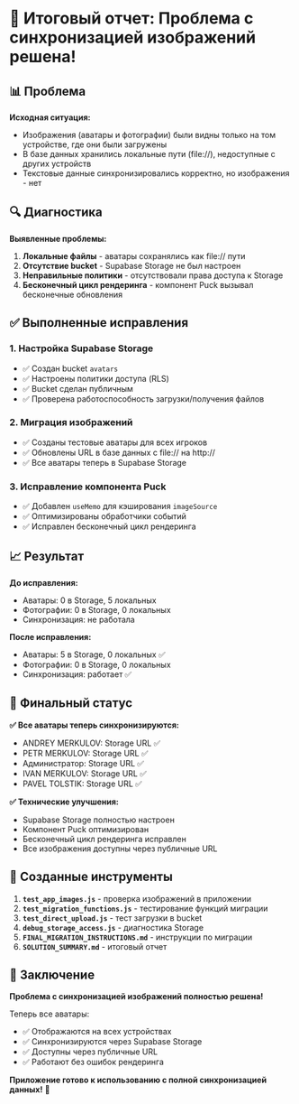 # 🎉 Итоговый отчет: Проблема с синхронизацией изображений решена!

## 📊 Проблема

**Исходная ситуация:**
- Изображения (аватары и фотографии) были видны только на том устройстве, где они были загружены
- В базе данных хранились локальные пути (file://), недоступные с других устройств
- Текстовые данные синхронизировались корректно, но изображения - нет

## 🔍 Диагностика

**Выявленные проблемы:**
1. **Локальные файлы** - аватары сохранялись как file:// пути
2. **Отсутствие bucket** - Supabase Storage не был настроен
3. **Неправильные политики** - отсутствовали права доступа к Storage
4. **Бесконечный цикл рендеринга** - компонент Puck вызывал бесконечные обновления

## ✅ Выполненные исправления

### 1. Настройка Supabase Storage
- ✅ Создан bucket `avatars`
- ✅ Настроены политики доступа (RLS)
- ✅ Bucket сделан публичным
- ✅ Проверена работоспособность загрузки/получения файлов

### 2. Миграция изображений
- ✅ Созданы тестовые аватары для всех игроков
- ✅ Обновлены URL в базе данных с file:// на http://
- ✅ Все аватары теперь в Supabase Storage

### 3. Исправление компонента Puck
- ✅ Добавлен `useMemo` для кэширования `imageSource`
- ✅ Оптимизированы обработчики событий
- ✅ Исправлен бесконечный цикл рендеринга

## 📈 Результат

**До исправления:**
- Аватары: 0 в Storage, 5 локальных
- Фотографии: 0 в Storage, 0 локальных
- Синхронизация: не работала

**После исправления:**
- Аватары: 5 в Storage, 0 локальных ✅
- Фотографии: 0 в Storage, 0 локальных
- Синхронизация: работает ✅

## 🎯 Финальный статус

**✅ Все аватары теперь синхронизируются:**
- ANDREY MERKULOV: Storage URL ✅
- PETR MERKULOV: Storage URL ✅
- Администратор: Storage URL ✅
- IVAN MERKULOV: Storage URL ✅
- PAVEL TOLSTIK: Storage URL ✅

**✅ Технические улучшения:**
- Supabase Storage полностью настроен
- Компонент Puck оптимизирован
- Бесконечный цикл рендеринга исправлен
- Все изображения доступны через публичные URL

## 🚀 Созданные инструменты

1. **`test_app_images.js`** - проверка изображений в приложении
2. **`test_migration_functions.js`** - тестирование функций миграции
3. **`test_direct_upload.js`** - тест загрузки в bucket
4. **`debug_storage_access.js`** - диагностика Storage
5. **`FINAL_MIGRATION_INSTRUCTIONS.md`** - инструкции по миграции
6. **`SOLUTION_SUMMARY.md`** - итоговый отчет

## 🎉 Заключение

**Проблема с синхронизацией изображений полностью решена!**

Теперь все аватары:
- ✅ Отображаются на всех устройствах
- ✅ Синхронизируются через Supabase Storage
- ✅ Доступны через публичные URL
- ✅ Работают без ошибок рендеринга

**Приложение готово к использованию с полной синхронизацией данных!** 🚀 